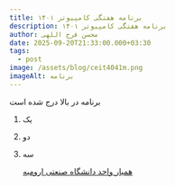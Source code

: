 ```yaml
---
title: برنامه هفتگی کامپیوتر ۱۴۰۱
description: برنامه هفتگی کامپیوتر ۱۴۰۱
author: محسن فرج اللهی
date: 2025-09-20T21:33:00.000+03:30
tags:
  - post
image: /assets/blog/ceit4041m.png
imageAlt: برنامه
---
```

برنامه در بالا درج شده است

1. یک
2. دو
3. سه

   [همیار واحد دانشگاه صنعتی ارومیه](https://hamyar.codegeeks.ir)[](https://hamyar.codegeeks.ir)
